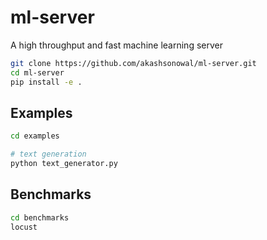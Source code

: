 # ml-server

A high throughput and fast machine learning server

```bash
git clone https://github.com/akashsonowal/ml-server.git
cd ml-server
pip install -e .
```

## Examples
```bash
cd examples

# text generation
python text_generator.py
```

## Benchmarks
```bash
cd benchmarks
locust
```
